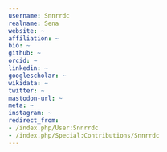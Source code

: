 ```yaml
---
username: Snnrrdc
realname: Sena
website: ~
affiliation: ~
bio: ~
github: ~
orcid: ~
linkedin: ~
googlescholar: ~
wikidata: ~
twitter: ~
mastodon-url: ~
meta: ~
instagram: ~
redirect_from:
- /index.php/User:Snnrrdc
- /index.php/Special:Contributions/Snnrrdc
---
```

